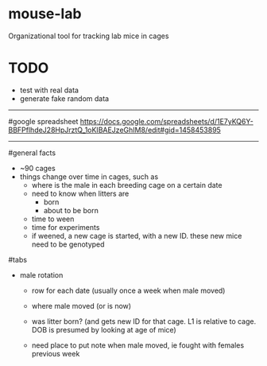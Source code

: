# mouse-lab
Organizational tool for tracking lab mice in cages

# TODO
- test with real data
- generate fake random data

---

#google spreadsheet
https://docs.google.com/spreadsheets/d/1E7yKQ6Y-BBFPflhdeJ28HpJrztQ_1oKIBAEJzeGhIM8/edit#gid=1458453895

---

#general facts

- ~90 cages
- things change over time in cages, such as
	- where is the male in each breeding cage on a certain date
	- need to know when litters are
		- born
		- about to be born
	- time to ween
	- time for experiments
	- if weened, a new cage is started, with a new ID. these new mice need to be genotyped

#tabs

- male rotation
	- row for each date (usually once a week when male moved)
	- where male moved (or is now)
	- was litter born? (and gets new ID for that cage. L1 is relative to cage. DOB is presumed by looking at age of mice)

	- need place to put note when male moved, ie fought with females previous week



